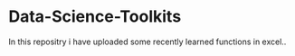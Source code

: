 # Data-Science-Toolkits
In this repositry i have uploaded some recently learned functions in excel..
